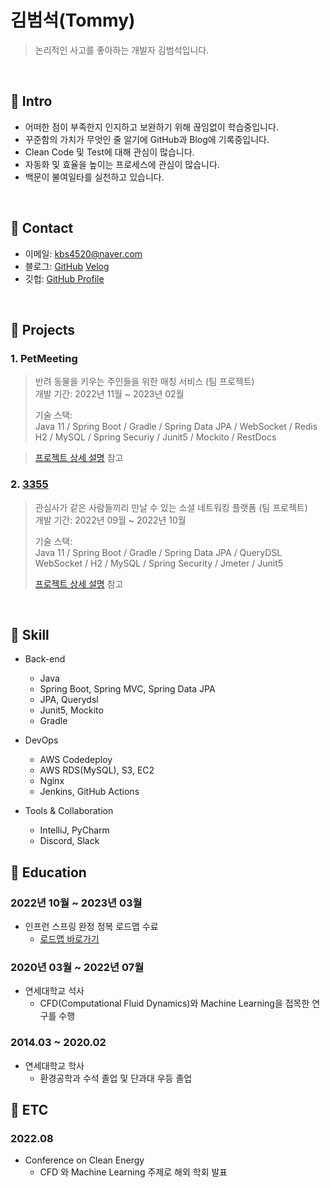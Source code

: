 # 김범석(Tommy)
> 논리적인 사고를 좋아하는 개발자 김범석입니다.

</br>

## :pushpin: Intro
- 어떠한 점이 부족한지 인지하고 보완하기 위해 끊임없이 학습중입니다.
- 꾸준함의 가치가 무엇인 줄 알기에 GitHub과 Blog에 기록중입니다.
- Clean Code 및 Test에 대해 관심이 많습니다.
- 자동화 및 효율을 높이는 프로세스에 관심이 많습니다. 
- 백문이 불여일타를 실천하고 있습니다.


</br>

## :pushpin: Contact
- 이메일: kbs4520@naver.com
- 블로그: [GitHub](beomseogkim.github.io) [Velog](https://velog.io/@tommy0419)
- 깃헙: [GitHub Profile](https://github.com/BeomSeogKim)

</br>

## :pushpin: Projects

### 1. PetMeeting  
>반려 동물을 키우는 주인들을 위한 매칭 서비스  (팀 프로젝트)  
>개발 기간: 2022년 11월 ~ 2023년 02월  
>
>기술 스택:   
>Java 11 / Spring Boot / Gradle / Spring Data JPA / WebSocket / Redis  
>H2 / MySQL / Spring Securiy / Junit5 / Mockito / RestDocs   

>[프로젝트 상세 설명]() 참고

### 2. [3355](https://3355.world)
>관심사가 같은 사람들끼리 만날 수 있는 소셜 네트워킹 플랫폼  (팀 프로젝트)  
>개발 기간: 2022년 09월 ~ 2022년 10월
>
>기술 스택:  
>Java 11 / Spring Boot / Gradle / Spring Data JPA / QueryDSL  
>WebSocket / H2 / MySQL / Spring Security / Jmeter / Junit5
>  
>[프로젝트 상세 설명](https://github.com/BeomSeogKim/Final-Project) 참고

</br>

## :pushpin: Skill 
- Back-end
  - Java
  - Spring Boot, Spring MVC, Spring Data JPA
  - JPA, Querydsl
  - Junit5, Mockito
  - Gradle

- DevOps
  - AWS Codedeploy
  - AWS RDS(MySQL), S3, EC2
  - Nginx
  - Jenkins, GitHub Actions

- Tools & Collaboration
  - IntelliJ, PyCharm
  - Discord, Slack
  
## :pushpin: Education
  ### 2022년 10월 ~ 2023년 03월 
  - 인프런 스프링 완정 정복 로드맵 수료
    - [로드맵 바로가기](https://www.inflearn.com/roadmaps/373)
  ### 2020년 03월 ~ 2022년 07월  
  - 연세대학교 석사
    - CFD(Computational Fluid Dynamics)와 Machine Learning을 접목한 연구를 수행
  ### 2014.03 ~ 2020.02
  - 연세대학교 학사
    - 환경공학과 수석 졸업 및 단과대 우등 졸업

## :pushpin: ETC
  ### 2022.08
- Conference on Clean Energy 
    - CFD 와 Machine Learning 주제로 해외 학회 발표 
    
   
 
